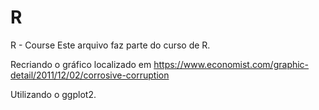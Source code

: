 # R
R - Course
Este arquivo faz parte do curso de R.

Recriando o gráfico localizado em https://www.economist.com/graphic-detail/2011/12/02/corrosive-corruption

Utilizando o ggplot2.


